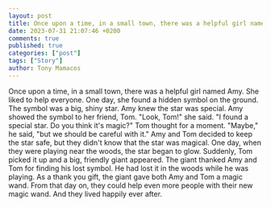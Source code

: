 ```yaml
---
layout: post
title: Once upon a time, in a small town, there was a helpful girl named Amy
date: 2023-07-31 21:07:46 +0200
comments: true
published: true
categories: ["post"]
tags: ["Story"]
author: Tony Mamacos
---
```

Once upon a time, in a small town, there was a helpful girl named Amy. She liked to help everyone. One day, she found a hidden symbol on the ground. The symbol was a big, shiny star. Amy knew the star was special.
Amy showed the symbol to her friend, Tom. "Look, Tom!" she said. "I found a special star. Do you think it's magic?" Tom thought for a moment. "Maybe," he said, "but we should be careful with it."
Amy and Tom decided to keep the star safe, but they didn't know that the star was magical. One day, when they were playing near the woods, the star began to glow. Suddenly, Tom picked it up and a big, friendly giant appeared.
The giant thanked Amy and Tom for finding his lost symbol. He had lost it in the woods while he was playing. As a thank you gift, the giant gave both Amy and Tom a magic wand. From that day on, they could help even more people with their new magic wand. And they lived happily ever after.
